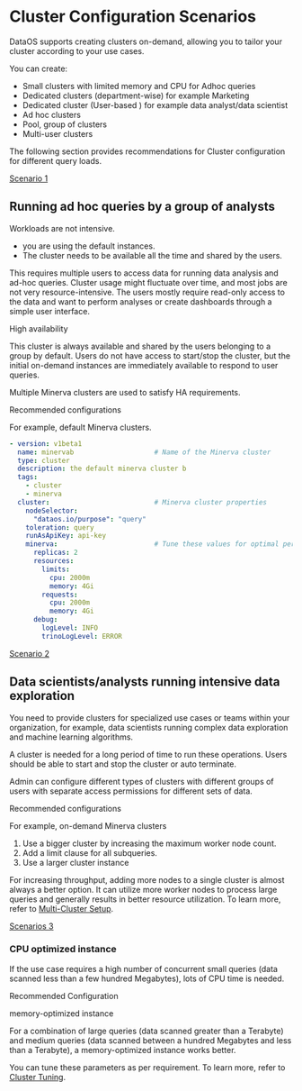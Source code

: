 # Cluster Configuration Scenarios

DataOS supports creating clusters on-demand, allowing you to tailor your cluster according to your use cases.

You can create:

- Small clusters with limited memory and CPU for Adhoc queries
- Dedicated clusters (department-wise) for example Marketing
- Dedicated cluster (User-based ) for example data analyst/data scientist
- Ad hoc clusters
- Pool, group of clusters
- Multi-user clusters

The following section provides recommendations for Cluster configuration for different query loads.

<u>Scenario 1</u>

## Running ad hoc queries by a group of analysts

Workloads are not intensive.

- you are using the default instances.
- The cluster needs to be available all the time and shared by the users.

This requires multiple users to access data for running data analysis and ad-hoc queries. Cluster usage might fluctuate over time, and most jobs are not very resource-intensive. The users mostly require read-only access to the data and want to perform analyses or create dashboards through a simple user interface.

High availability

This cluster is always available and shared by the users belonging to a group by default. Users do not have access to start/stop the cluster, but the initial on-demand instances are immediately available to respond to user queries.

Multiple Minerva clusters are used to satisfy HA requirements.

Recommended configurations

For example, default Minerva clusters.

```yaml
- version: v1beta1
  name: minervab                    # Name of the Minerva cluster
  type: cluster
  description: the default minerva cluster b
  tags:
    - cluster
    - minerva
  cluster:                          # Minerva cluster properties 
    nodeSelector:
      "dataos.io/purpose": "query"
    toleration: query
    runAsApiKey: api-key
    minerva:                        # Tune these values for optimal performance
      replicas: 2
      resources:
        limits:
          cpu: 2000m
          memory: 4Gi
        requests:
          cpu: 2000m
          memory: 4Gi
      debug:
        logLevel: INFO
        trinoLogLevel: ERROR
```

<u>Scenario 2</u>

## Data scientists/analysts running intensive data exploration

You need to provide clusters for specialized use cases or teams within your organization, for example, data scientists running complex data exploration and machine learning algorithms.

A cluster is needed for a long period of time to run these operations. Users should be able to start and stop the cluster or auto terminate. 

Admin can configure different types of clusters with different groups of users with separate access permissions for different sets of data.

Recommended configurations

For example, on-demand Minerva clusters

1. Use a bigger cluster by increasing the maximum worker node count.
2. Add a limit clause for all subqueries.
3. Use a larger cluster instance

For increasing throughput, adding more nodes to a single cluster is almost always a better option. It can utilize more worker nodes to process large queries and generally results in better resource utilization.
To learn more, refer to [Multi-Cluster Setup](Cluster%20Tuning.md).

<u>Scenarios 3</u>

### CPU optimized instance

If the use case requires a high number of concurrent small queries (data scanned less than a few hundred Megabytes), lots of CPU time is needed.

Recommended Configuration

memory-optimized instance

For a combination of large queries (data scanned greater than a Terabyte) and medium queries (data scanned between a hundred Megabytes and less than a Terabyte), a memory-optimized instance works better.

You can tune these parameters as per requirement. 
To learn more, refer to [Cluster Tuning](Cluster%20Tuning.md).